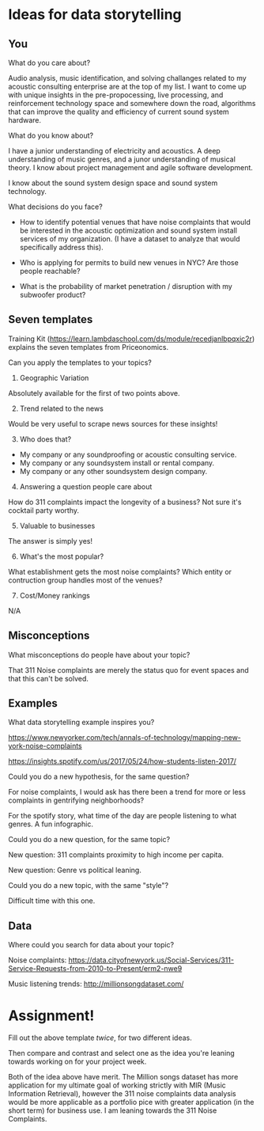 # Ideas for data storytelling

## You

What do you care about?

Audio analysis, music identification, and solving challanges related to my acoustic consulting enterprise are at the top of my list. I want to come up with unique insights in the pre-propocessing, live processing, and reinforcement technology space and somewhere down the road, algorithms that can improve the quality and efficiency of current sound system hardware.     


What do you know about?

I have a junior understanding of electricity and acoustics. A deep understanding of music genres, and a junor understanding of musical theory. I know about project management and agile software development. 

I know about the sound system design space and sound system technology. 


What decisions do you face?

* How to identify potential venues that have noise complaints that would be interested in the acoustic optimization and sound system install services of my organization. (I have a dataset to analyze that would specifically address this).

* Who is applying for permits to build new venues in NYC? Are those people reachable?

* What is the probability of market penetration / disruption with my subwoofer product?



## Seven templates

Training Kit (https://learn.lambdaschool.com/ds/module/recedjanlbpqxic2r) explains the seven templates from Priceonomics.

Can you apply the templates to your topics? 

1. Geographic Variation

Absolutely available for the first of two points above. 

2. Trend related to the news

Would be very useful to scrape news sources for these insights! 


3. Who does that?

* My company or any soundproofing or acoustic consulting service. 
* My company or any soundsystem install or rental company. 
* My company or any other soundsystem design company. 


4. Answering a question people care about

How do 311 complaints impact the longevity of a business? Not sure it's cocktail party worthy.  


5. Valuable to businesses

The answer is simply yes! 


6. What's the most popular?

What establishment gets the most noise complaints?
Which entity or contruction group handles most of the venues?

7. Cost/Money rankings

N/A


## Misconceptions

What misconceptions do people have about your topic?

That 311 Noise complaints are merely the status quo for event spaces and that this can't be solved. 


## Examples

What data storytelling example inspires you?

https://www.newyorker.com/tech/annals-of-technology/mapping-new-york-noise-complaints

https://insights.spotify.com/us/2017/05/24/how-students-listen-2017/


Could you do a new hypothesis, for the same question?

For noise complaints, I would ask has there been a trend for more or less complaints in gentrifying neighborhoods?

For the spotify story, what time of the day are people listening to what genres. A fun infographic. 


Could you do a new question, for the same topic?

New question: 311 complaints proximity to high income per capita. 

New question: Genre vs political leaning. 


Could you do a new topic, with the same "style"?

Difficult time with this one. 


## Data

Where could you search for data about your topic?

Noise complaints: https://data.cityofnewyork.us/Social-Services/311-Service-Requests-from-2010-to-Present/erm2-nwe9    

Music listening trends: http://millionsongdataset.com/


# Assignment!

Fill out the above template *twice*, for two different ideas.

Then compare and contrast and select one as the idea you're leaning towards
working on for your project week.

Both of the idea above have merit. The Million songs dataset has more application for my ultimate goal of working strictly with MIR (Music Information Retrieval), however the 311 noise complaints data analysis would be more applicable as a portfolio pice with greater application (in the short term) for business use. I am leaning towards the 311 Noise Complaints.  
